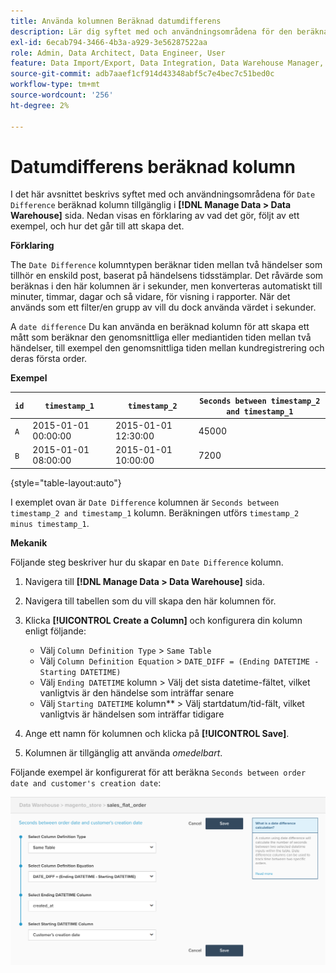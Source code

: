 ```yaml
---
title: Använda kolumnen Beräknad datumdifferens
description: Lär dig syftet med och användningsområdena för den beräknade kolumnen Datumdifferens.
exl-id: 6ecab794-3466-4b3a-a929-3e56287522aa
role: Admin, Data Architect, Data Engineer, User
feature: Data Import/Export, Data Integration, Data Warehouse Manager, Commerce Tables
source-git-commit: adb7aaef1cf914d43348abf5c7e4bec7c51bed0c
workflow-type: tm+mt
source-wordcount: '256'
ht-degree: 2%

---
```


# Datumdifferens beräknad kolumn

I det här avsnittet beskrivs syftet med och användningsområdena för `Date Difference` beräknad kolumn tillgänglig i **[!DNL Manage Data > Data Warehouse]** sida. Nedan visas en förklaring av vad det gör, följt av ett exempel, och hur det går till att skapa det.

**Förklaring**

The `Date Difference` kolumntypen beräknar tiden mellan två händelser som tillhör en enskild post, baserat på händelsens tidsstämplar. Det råvärde som beräknas i den här kolumnen är i sekunder, men konverteras automatiskt till minuter, timmar, dagar och så vidare, för visning i rapporter. När det används som ett filter/en grupp av vill du dock använda värdet i sekunder.

A `date difference` Du kan använda en beräknad kolumn för att skapa ett mått som beräknar den genomsnittliga eller mediantiden tiden mellan två händelser, till exempel den genomsnittliga tiden mellan kundregistrering och deras första order.

**Exempel**

| **`id`** | **`timestamp_1`** | **`timestamp_2`** | **`Seconds between timestamp_2 and timestamp_1`** |
|--- |--- |--- |--- |
| `A` | 2015-01-01 00:00:00 | 2015-01-01 12:30:00 | 45000 |
| `B` | 2015-01-01 08:00:00 | 2015-01-01 10:00:00 | 7200 |

{style="table-layout:auto"}


I exemplet ovan är `Date Difference` kolumnen är `Seconds between timestamp_2 and timestamp_1` kolumn. Beräkningen utförs `timestamp_2 minus timestamp_1`.

**Mekanik**

Följande steg beskriver hur du skapar en `Date Difference` kolumn.

1. Navigera till **[!DNL Manage Data > Data Warehouse]** sida.
1. Navigera till tabellen som du vill skapa den här kolumnen för.
1. Klicka **[!UICONTROL Create a Column]** och konfigurera din kolumn enligt följande:
   * Välj `Column Definition Type` > `Same Table`
   * Välj `Column Definition Equation` > `DATE_DIFF = (Ending DATETIME - Starting DATETIME)`
   * Välj `Ending DATETIME` kolumn > Välj det sista datetime-fältet, vilket vanligtvis är den händelse som inträffar senare
   * Välj `Starting DATETIME` kolumn** > Välj startdatum/tid-fält, vilket vanligtvis är händelsen som inträffar tidigare

1. Ange ett namn för kolumnen och klicka på **[!UICONTROL Save]**.
1. Kolumnen är tillgänglig att använda *omedelbart*.

Följande exempel är konfigurerat för att beräkna `Seconds between order date and customer's creation date`:

![](../../assets/date_diff.png)
